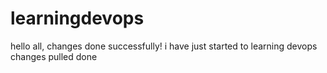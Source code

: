 # learningdevops
hello all, 
changes done successfully!
i have just started to learning devops
changes pulled done
